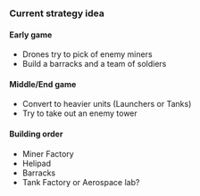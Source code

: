 ### Current strategy idea

#### Early game
* Drones try to pick of enemy miners
* Build a barracks and a team of soldiers

#### Middle/End game
* Convert to heavier units (Launchers or Tanks)
* Try to take out an enemy tower

#### Building order
* Miner Factory
* Helipad
* Barracks
* Tank Factory or Aerospace lab?
